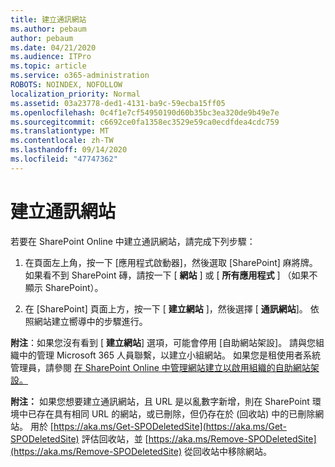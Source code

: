```yaml
---
title: 建立通訊網站
ms.author: pebaum
author: pebaum
ms.date: 04/21/2020
ms.audience: ITPro
ms.topic: article
ms.service: o365-administration
ROBOTS: NOINDEX, NOFOLLOW
localization_priority: Normal
ms.assetid: 03a23778-ded1-4131-ba9c-59ecba15ff05
ms.openlocfilehash: 0c4f1e7cf54950190d60b35bc3ea320de9b49e7e
ms.sourcegitcommit: c6692ce0fa1358ec3529e59ca0ecdfdea4cdc759
ms.translationtype: MT
ms.contentlocale: zh-TW
ms.lasthandoff: 09/14/2020
ms.locfileid: "47747362"
---
```

# <a name="create-a-communication-site"></a>建立通訊網站

若要在 SharePoint Online 中建立通訊網站，請完成下列步驟： 
  
1. 在頁面左上角，按一下 [應用程式啟動器]，然後選取 [SharePoint] 麻將牌。 如果看不到 SharePoint 磚，請按一下 [ **網站** ] 或 [ **所有應用程式** ] （如果不顯示 SharePoint）。 
    
2. 在 [SharePoint] 頁面上方，按一下 [ **建立網站** ]，然後選擇 [ **通訊網站**]。 依照網站建立嚮導中的步驟進行。 
    
 **附注**：如果您沒有看到 [ **建立網站**] 選項，可能會停用 [自助網站架設]。 請與您組織中的管理 Microsoft 365 人員聯繫，以建立小組網站。 如果您是租使用者系統管理員，請參閱 [在 SharePoint Online 中管理網站建立以啟用組織的自助網站架設。](https://go.microsoft.com/fwlink/?linkid=2018780)
  
 **附注：** 如果您想要建立通訊網站，且 URL 是以亂數字新增，則在 SharePoint 環境中已存在具有相同 URL 的網站，或已刪除，但仍存在於 (回收站) 中的已刪除網站。 用於 [https://aka.ms/Get-SPODeletedSite](https://aka.ms/Get-SPODeletedSite) 評估回收站，並 [https://aka.ms/Remove-SPODeletedSite](https://aka.ms/Remove-SPODeletedSite) 從回收站中移除網站。 
  

